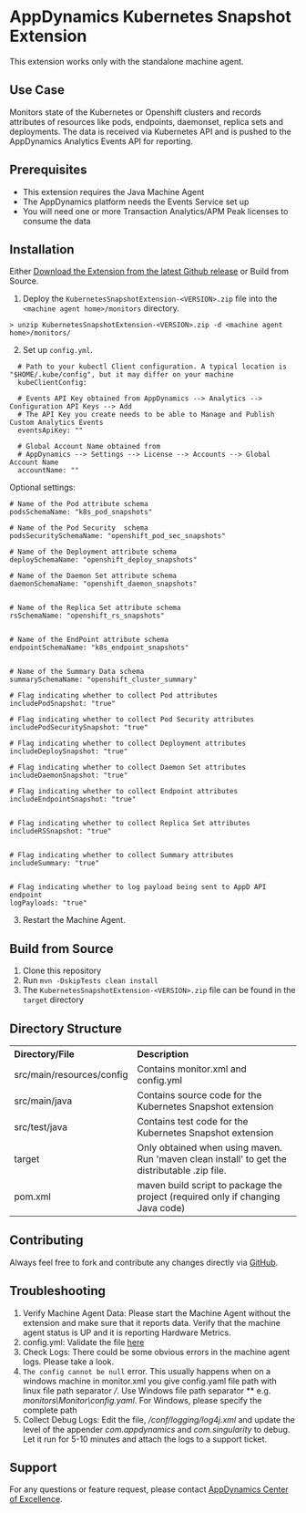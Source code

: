# AppDynamics Kubernetes Snapshot Extension

This extension works only with the standalone machine agent.

## Use Case

Monitors state of the Kubernetes or Openshift clusters and records attributes of resources like pods, endpoints, daemonset, replica sets and deployments.
The data is received via Kubernetes API and is pushed to the AppDynamics Analytics Events API for reporting.

## Prerequisites

 * This extension requires the Java Machine Agent
 * The AppDynamics platform needs the Events Service set up
 * You will need one or more Transaction Analytics/APM Peak licenses to consume the data

## Installation

Either [Download the Extension from the latest Github release](https://github.com/sashaPM/kubernetes-snapshot-extension/releases/download/0.1/KubernetesSnapshotExtension-0.1.zip) or Build from Source.

1. Deploy the `KubernetesSnapshotExtension-<VERSION>.zip` file into the `<machine agent home>/monitors` directory.

  `> unzip KubernetesSnapshotExtension-<VERSION>.zip -d <machine agent home>/monitors/`

2. Set up `config.yml`.
  ```
    # Path to your kubectl Client configuration. A typical location is "$HOME/.kube/config", but it may differ on your machine
    kubeClientConfig:

    # Events API Key obtained from AppDynamics --> Analytics --> Configuration API Keys --> Add
    # The API Key you create needs to be able to Manage and Publish Custom Analytics Events
    eventsApiKey: ""

    # Global Account Name obtained from
    # AppDynamics --> Settings --> License --> Accounts --> Global Account Name
    accountName: ""
  ```
  Optional settings:

  ```
  # Name of the Pod attribute schema
  podsSchemaName: "k8s_pod_snapshots"

  # Name of the Pod Security  schema
  podsSecuritySchemaName: "openshift_pod_sec_snapshots"

  # Name of the Deployment attribute schema
  deploySchemaName: "openshift_deploy_snapshots"

  # Name of the Daemon Set attribute schema
  daemonSchemaName: "openshift_daemon_snapshots"


  # Name of the Replica Set attribute schema
  rsSchemaName: "openshift_rs_snapshots"


  # Name of the EndPoint attribute schema
  endpointSchemaName: "k8s_endpoint_snapshots"


  # Name of the Summary Data schema
  summarySchemaName: "openshift_cluster_summary"

  # Flag indicating whether to collect Pod attributes
  includePodSnapshot: "true"

  # Flag indicating whether to collect Pod Security attributes
  includePodSecuritySnapshot: "true"

  # Flag indicating whether to collect Deployment attributes
  includeDeploySnapshot: "true"

  # Flag indicating whether to collect Daemon Set attributes
  includeDaemonSnapshot: "true"

  # Flag indicating whether to collect Endpoint attributes
  includeEndpointSnapshot: "true"


  # Flag indicating whether to collect Replica Set attributes
  includeRSSnapshot: "true"


  # Flag indicating whether to collect Summary attributes
  includeSummary: "true"


  # Flag indicating whether to log payload being sent to AppD API endpoint
  logPayloads: "true"

  ```

3. Restart the Machine Agent.

## Build from Source

1. Clone this repository
2. Run `mvn -DskipTests clean install`
3. The `KubernetesSnapshotExtension-<VERSION>.zip` file can be found in the `target` directory

## Directory Structure

<table><tbody>
<tr>
<th align = 'left'> Directory/File </th>
<th align = 'left'> Description </th>
</tr>
<tr>
<td class='confluenceTd'> src/main/resources/config </td>
<td class='confluenceTd'> Contains monitor.xml and config.yml</td>
</tr>
<tr>
<td class='confluenceTd'> src/main/java </td>
<td class='confluenceTd'> Contains source code for the Kubernetes Snapshot extension </td>
</tr>
<tr>
<td class='confluenceTd'> src/test/java </td>
<td class='confluenceTd'> Contains test code for the Kubernetes Snapshot extension </td>
</tr>
<tr>
<td class='confluenceTd'> target </td>
<td class='confluenceTd'> Only obtained when using maven. Run 'maven clean install' to get the distributable .zip file. </td>
</tr>
<tr>
<td class='confluenceTd'> pom.xml </td>
<td class='confluenceTd'> maven build script to package the project (required only if changing Java code) </td>
</tr>
</tbody>
</table>

## Contributing

Always feel free to fork and contribute any changes directly via [GitHub](https://github.com/sashaPM/kubernetes-snapshot-extension).

## Troubleshooting

1. Verify Machine Agent Data: Please start the Machine Agent without the extension and make sure that it reports data. Verify that the machine agent status is UP and it is reporting Hardware Metrics.
2. config.yml: Validate the file [here](http://www.yamllint.com/)
3. Check Logs: There could be some obvious errors in the machine agent logs. Please take a look.
4. `The config cannot be null` error.
   This usually happens when on a windows machine in monitor.xml you give config.yaml file path with linux file path separator */*. Use Windows file path separator *\* e.g. *monitors\Monitor\config.yaml*. For Windows, please specify
   the complete path
5. Collect Debug Logs: Edit the file, *<MachineAgent>/conf/logging/log4j.xml* and update the level of the appender *com.appdynamics* and *com.singularity* to debug. Let it run for 5-10 minutes and attach the logs to a support ticket.

## Support

For any questions or feature request, please contact [AppDynamics Center of Excellence](mailto:help@appdynamics.com).
